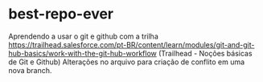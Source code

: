 # best-repo-ever
Aprendendo a usar o git e github com a trilha https://trailhead.salesforce.com/pt-BR/content/learn/modules/git-and-git-hub-basics/work-with-the-git-hub-workflow (Trailhead - Noções básicas de Git e Github)
Alterações no arquivo para criação de conflito em uma nova branch.